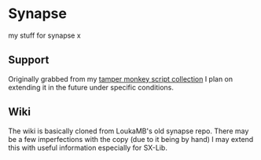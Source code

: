 # Synapse
my stuff for synapse x


## Support
Originally grabbed from my [tamper monkey script collection](https://github.com/pozm/TamperMonkeyScripts)
I plan on extending it in the future under specific conditions.

## Wiki
The wiki is basically cloned from LoukaMB's old synapse repo. There may be a few imperfections with the copy (due to it being by hand)
I may extend this with useful information especially for SX-Lib.
